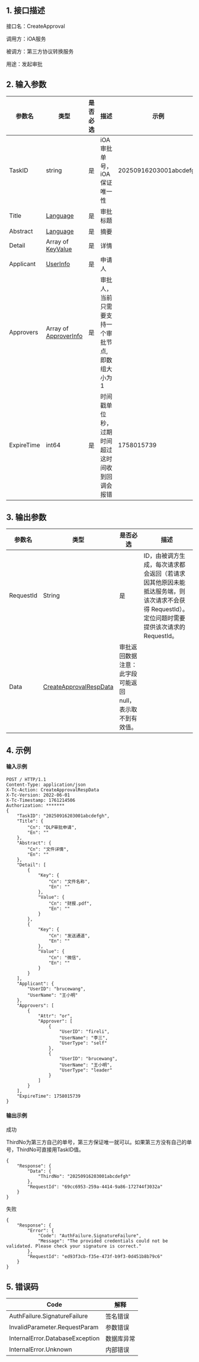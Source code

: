 ## 1. 接口描述
接口名：CreateApproval

调用方：iOA服务

被调方：第三方协议转换服务

用途：发起审批

## 2. 输入参数
| 参数名 | 类型                                                      |  是否必选| 描述 | 示例 |
|---------|---------------------------------------------------------|---------|---------|---------|
| TaskID | string                                                  |是|iOA审批单号，iOA保证唯一性|20250916203001abcdefgh|
| Title | [Language](/第三方对接/审批/数据结构.md#Language)                  | 是|审批标题 |
| Abstract | [Language](/第三方对接/审批/数据结构.md#Language)                  |是| 摘要 |
| Detail | Array of [KeyValue](/第三方对接/审批/数据结构.md#KeyValue)         |是| 详情 |
| Applicant | [UserInfo](/第三方对接/审批/数据结构.md#UserInfo)                  |是| 申请人 |
| Approvers | Array of [ApproverInfo](/第三方对接/审批/数据结构.md#ApproverInfo) |是| 审批人，当前只需要支持一个审批节点, 即数组大小为1 |
| ExpireTime | int64                                                   |是| 时间戳单位秒，过期时间<br>超过这时间收到回调会报错 | 1758015739


## 3. 输出参数
| **参数名** |  **类型** |  **是否必选**| **描述** | 
| ------ | ------ | ------ | ------ | 
| RequestId | String | 是 | ID，由被调方生成，每次请求都会返回（若请求因其他原因未能抵达服务端，则该次请求不会获得 RequestId）。定位问题时需要提供该次请求的 RequestId。|
| Data | [CreateApprovalRespData](/第三方对接/审批/数据结构.md#CreateApproveRespData) | 审批返回数据<br/>注意：此字段可能返回 null，表示取不到有效值。|


## 4. 示例
#### 输入示例

``` 
POST / HTTP/1.1
Content-Type: application/json
X-Tc-Action: CreateApprovalRespData
X-Tc-Version: 2022-06-01
X-Tc-Timestamp: 1761214506
Authorization: *******
{
    "TaskID": "20250916203001abcdefgh",
    "Title": {
        "Cn": "DLP审批申请",
        "En": ""
    },
    "Abstract": {
        "Cn": "文件详情",
        "En": ""
    },
    "Detail": [
        {
            "Key": {
                "Cn": "文件名称",
                "En": ""
            },
            "Value": {
                "Cn": "财报.pdf",
                "En": ""
            }
        },
        {
            "Key": {
                "Cn": "发送通道",
                "En": ""
            },
            "Value": {
                "Cn": "微信",
                "En": ""
            }
        }
    ],
    "Applicant": {
        "UserID": "brucewang",
        "UserName": "王小明"
    },
    "Approvers": [
        {
            "Attr": "or",
            "Approver": [
                {
                    "UserID": "fireli",
                    "UserName": "李三",
                    "UserType": "self"
                },
                {
                    "UserID": "brucewang",
                    "UserName": "王小明",
                    "UserType": "leader"
                }
            ]
        }
    ],
    "ExpireTime": 1758015739
}
```

#### 输出示例
成功

ThirdNo为第三方自己的单号，第三方保证唯一就可以。如果第三方没有自己的单号，ThirdNo可直接用TaskID值。
``` 
{
    "Response": {
        "Data": {
            "ThirdNo": "20250916203001abcdefgh"
        },
        "RequestId": "69cc6953-259a-4414-9a86-172744f3032a"
    }
}
```

失败
``` 
{
    "Response": {
        "Error": {
            "Code": "AuthFailure.SignatureFailure",
            "Message": "The provided credentials could not be validated. Please check your signature is correct."
        },
        "RequestId": "ed93f3cb-f35e-473f-b9f3-0d451b8b79c6"
    }
}
```

## 5. 错误码
| Code | 解释 |
| ------ | ------ |
| AuthFailure.SignatureFailure | 签名错误 |
| InvalidParameter.RequestParam| 参数错误 |
| InternalError.DatabaseException | 数据库异常 |
| InternalError.Unknown | 内部错误 | 